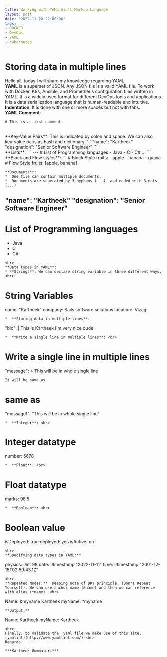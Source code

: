 ```yaml
---
title: Working with YAML Ain't Markup Language
layout: post
date: '2022-11-20 22:00:00'
tags:
- DOCKER
- DevOps
- YAML
- Kubernetes
---
```


# Storing data in multiple lines
Hello all, today I will share my knowledge regarding YAML.<br>
**YAML** is a superset of JSON. Any JSON file is a valid YAML file.
To work with Docker, K8s, Ansible, and Prometheus configuration files written in YAML. It is a widely used format for different DevOps tools and applications. It is a data serialization language that is human-readable and intuitive.<br>
**Indentation**: It is done with one or more spaces but not with tabs. <br>
**YAML Comment**:
```
# This is a first comment. 
```
<br>
**Key-Value Pairs**: This is indicated by colon and space. We can also key-value pairs as hash and dictionary.
```
"name": "Kartheek"
"designation": "Senior Software Engineer"
```
<br>
**Lists**:
```
---
# List of Programming languages
- Java
- C
- C#
...
```
<br>
**Block and Flow styles**:
```
# Block Style 
fruits:
 - apple
 - banana
 - guava
 # Flow Style
fruits: [apple, banana]

```
**Documents**:
*  One file can contain multiple documents.
*  Documents are seperated by 3 hyphens (---)  and ended with 3 dots (...)

```
"name": "Kartheek"
"designation": "Senior Software Engineer"
---
# List of Programming languages
- Java
- C
- C#
```
<br>
**Data types in YAML**:
* **Strings**: We can declare string variable in three different ways.
<br>
```
# String Variables
name: "Kartheek"
company: Sails software solutions
location: 'Vizag'
```
*  **Storing data in multiple lines**:
```
"bio": |
 This is Kartheek
 I'm very nice dude.
```
*  **Write a single line in multiple lines**: <br>
```
 # Write a single line in multiple lines
 "message": >
 This will
 be
 in whole single line
 ```
 It will be same as
 ```
# same as
"message1": "This will be in whole single line"
```
*  **Integer**: <br>
```
# Integer datatype
number: 5678
```
*  **Float**: <br>
```
# Float datatype
marks: 98.5
```
*  **Boolean**: <br>
```
# Boolean value
isDeployed: true
deployed: yes
isActive: on
```
<br>
**Specifying data types in YAML:** 
```
physics: !!int 98 
date: !!timestamp "2022-11-11"
time: !!timestamp "2001-12-15T02:59:43.1Z"
```
<br>
**Repeated Nodes:**  Keeping note of DRY principle. (Don't Repeat Yourself). We can use anchor name (&name) and then we can reference with alias (*name) .<br>
```
Name:  &myname Kartheek
myName: *myname
```
**Output:**
```
Name:
Kartheek
myName:
Kartheek
```
<br>
Finally, to validate the .yaml file we make use of this site.
[yamlint](http://www.yamllint.com/) <br>
Regards

***Kartheek Gummaluri***
